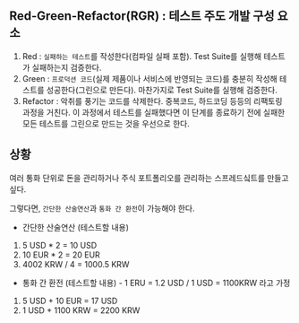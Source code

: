 ## Red-Green-Refactor(RGR) : 테스트 주도 개발 구성 요소 

1. Red : `실패하는 테스트`를 작성한다(컴파일 실패 포함). Test Suite를 실행해 테스트가 실패하는지 검증한다.
2. Green : `프로덕션 코드`(실제 제품이나 서비스에 반영되는 코드)를 충분히 작성해 테스트를 성공한다(그린으로 만든다). 마찬가지로 Test Suite를 실행해 검증한다.
3. Refactor : 악취를 풍기는 코드를 삭제한다. 중복코드, 하드코딩 등등의 리팩토링 과정을 거친다. 이 과정에서 테스트를 실패했다면 이 단계를 종료하기 전에 실패한 모든 테스트를 그린으로 만드는 것을 우선으로 한다. 

## 상황

여러 통화 단위로 돈을 관리하거나 주식 포트폴리오를 관리하는 스프레드싴트를 만들고 싶다. 

그렇다면, `간단한 산술연산`과 `통화 간 환전`이 가능해야 한다. 

- 간단한 산술연산 (테스트할 내용)
1. 5 USD * 2 = 10 USD
2. 10 EUR * 2 = 20 EUR
3. 4002 KRW / 4 = 1000.5 KRW 

- 통화 간 환전 (테스트할 내용) - 1 ERU = 1.2 USD / 1 USD = 1100KRW 라고 가정

1. 5 USD + 10 EUR = 17 USD
2. 1 USD + 1100 KRW = 2200 KRW

